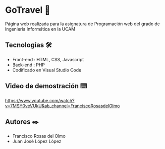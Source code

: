 # GoTravel 🚀 
Página web realizada para la asignatura de Programación web del grado de Ingeniería Informática en la UCAM

## Tecnologías 🛠️ 
* Front-end : HTML, CSS, Javascript 
* Back-end : PHP
* Codificado en Visual Studio Code

## Video de demostración ⌨️ 
https://www.youtube.com/watch?v=7MSY0veVUkU&ab_channel=FranciscoRosasdelOlmo

## Autores ✒️ 
* Francisco Rosas del Olmo 
* Juan José López López


